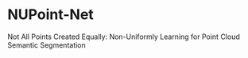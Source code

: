 # NUPoint-Net
Not All Points Created Equally: Non-Uniformly Learning for Point Cloud Semantic Segmentation

